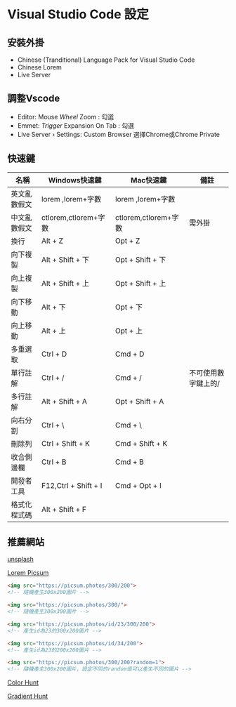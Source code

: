 # Visual Studio Code 設定

## 安裝外掛

* Chinese (Tranditional) Language Pack for Visual Studio Code
* Chinese Lorem
* Live Server
<!-- * Prettier -->

## 調整Vscode
* Editor: Mouse *Wheel* Zoom : 勾選
* Emmet: *Trigger* Expansion On Tab : 勾選
* Live Server › Settings: Custom Browser 選擇Chrome或Chrome Private

## 快速鍵

| 名稱 | Windows快速鍵 | Mac快速鍵     |備註|
| -------- | -------- | -------- |---|
| 英文亂數假文    | lorem ,lorem+字數     | lorem ,lorem+字數     |
| 中文亂數假文    | ctlorem,ctlorem+字數 |  ctlorem,ctlorem+字數  | 需外掛|
| 換行           | Alt + Z | Opt + Z |
| 向下複製        | Alt + Shift + 下 | Opt + Shift + 下 |
| 向上複製        | Alt + Shift + 上 | Opt + Shift + 上 |
| 向下移動        | Alt + 下 | Opt + 下 |
| 向上移動        | Alt + 上 | Opt + 上 |
| 多重選取 | Ctrl + D | Cmd + D |
| 單行註解 | Ctrl + / | Cmd + / |  不可使用數字鍵上的/ |
| 多行註解 | Alt + Shift + A |   Opt + Shift + A
| 向右分割 | Ctrl + \ | Cmd + \ |
| 刪除列 | Ctrl + Shift + K | Cmd + Shift + K |
| 收合側邊欄 | Ctrl + B | Cmd + B |
| 開發者工具 | F12,Ctrl + Shift + I | Cmd + Opt + I |
| 格式化程式碼 | Alt + Shift + F | |

## 推薦網站

[unsplash](https://unsplash.com/)

[Lorem Picsum](https://picsum.photos/)

```html
<img src="https://picsum.photos/300/200">
<!-- 隨機產生300x200圖片 -->

<img src="https://picsum.photos/300/">
<!-- 隨機產生300x300圖片 -->

<img src="https://picsum.photos/id/23/300/200">
<!-- 產生id為23的300x200圖片 -->

<img src="https://picsum.photos/id/34/200">
<!-- 產生id為23的200x200圖片 -->

<img src="https://picsum.photos/300/200?random=1">
<!-- 隨機產生300x200圖片，設定不同的random值可以產生不同的圖片 -->
```

[Color Hunt](https://colorhunt.co/)

[Gradient Hunt](https://gradienthunt.com/)
